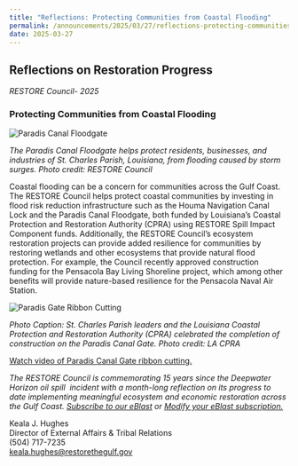 ```yaml
---
title: "Reflections: Protecting Communities from Coastal Flooding"
permalink: /announcements/2025/03/27/reflections-protecting-communities-coastal-flooding/
date: 2025-03-27
---
```


## Reflections on Restoration Progress 

_RESTORE Council- 2025_

### **Protecting Communities from Coastal Flooding**

![Paradis Canal Floodgate](/sites/default/files/styles/large/public/2025-03/paradis.jpg.webp?itok=K4joqb0I)

*The Paradis Canal Floodgate helps protect residents, businesses, and industries of St. Charles Parish, Louisiana, from flooding caused by storm surges. Photo credit: RESTORE Council* 

Coastal flooding can be a concern for communities across the Gulf Coast. The RESTORE Council helps protect coastal communities by investing in flood risk reduction infrastructure such as the Houma Navigation Canal Lock and the Paradis Canal Floodgate, both funded by Louisiana’s Coastal Protection and Restoration Authority (CPRA) using RESTORE Spill Impact Component funds. Additionally, the RESTORE Council’s ecosystem restoration projects can provide added resilience for communities by restoring wetlands and other ecosystems that provide natural flood protection. For example, the Council recently approved construction funding for the Pensacola Bay Living Shoreline project, which among other benefits will provide nature-based resilience for the Pensacola Naval Air Station.

![Paradis Gate Ribbon Cutting](/sites/default/files/styles/full_width/public/2025-03/Paradis-Gate_Ribbon-Cutting-900x600%28pg7%29_0.jpg?itok=9kd3IxOt)

_Photo Caption: St. Charles Parish leaders and the Louisiana Coastal Protection and Restoration Authority (CPRA) celebrated the completion of construction on the Paradis Canal Gate. Photo credit: LA CPRA_

[Watch video of Paradis Canal Gate ribbon cutting.](https://www.youtube.com/watch?v=GKyzoFg9X3U)

*The RESTORE Council is commemorating 15 years since the Deepwater Horizon oil spill  incident with a month-long reflection on its progress to date implementing meaningful ecosystem and economic restoration across the Gulf Coast.* [_Subscribe to our eBlast_](https://www.restorethegulf.gov/apps/eblast/Subscribe.aspx) *or* [_Modify your eBlast subscription._](https://www.restorethegulf.gov/apps/eblast/ModifyInformation.aspx)

Keala J. Hughes  
Director of External Affairs & Tribal Relations  
(504) 717-7235  
[keala.hughes@restorethegulf.gov](mailto:keala.hughes@restorethegulf.gov)
